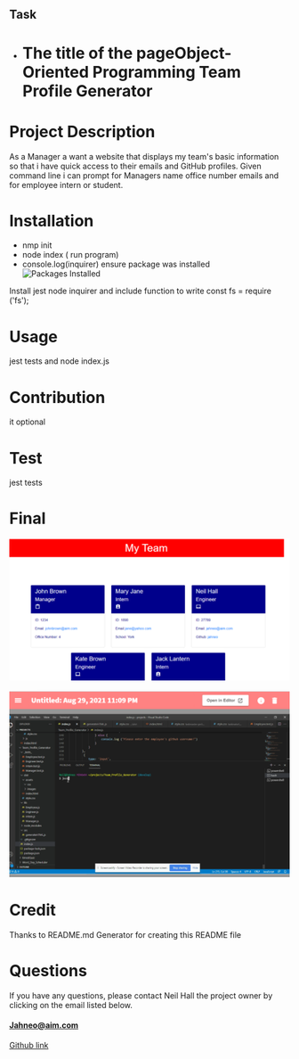 ## Task
- # The title of the page**Object-Oriented Programming Team Profile Generator**
 
 

 # Project Description
 As a Manager a want a website that displays my team's basic information so that i have quick access to their emails and GitHub profiles. Given command line i can prompt for Managers name office number emails and for employee intern or student.

 # Installation
   - nmp init 
   - node index ( run program)
   - console.log(inquirer) ensure package was installed
    ![Packages Installed](./images/inquirer_package.PNG)
   
 Install jest node inquirer and include function to write const fs = require ('fs');

 # Usage
 jest tests and node index.js

 

 # Contribution
 it optional

 # Test
 jest tests

 # Final
 ![My Project](./dist/assets/images/final_page1.PNG)

 
    
[![Video image](./dist/assets/images/video_image.PNG)](https://drive.google.com/file/d/1280MzY0mvC3NDsGBr82tpKsU_pu-GZy5/preview)
 # Credit
 Thanks to README.md Generator for creating this README file

 # Questions
  If you have any questions, please contact  Neil Hall  the project owner by clicking on the email listed below.  
  
  
  #### [Jahneo@aim.com](mailto:Jahneo@aim.com)
  [Github link](https://github.com/Jahneo) 
